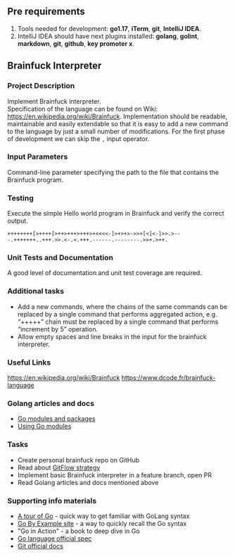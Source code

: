 ## Pre requirements
1. Tools needed for development: **go1.17**, **iTerm**, **git**, **IntelliJ IDEA**.
2. IntelliJ IDEA should have next plugins installed: **golang**, **golint**, **markdown**, **git**, **github**, **key promoter x**.

## Brainfuck Interpreter

### Project Description
Implement Brainfuck interpreter.  
Specification of the language can be found on Wiki: https://en.wikipedia.org/wiki/Brainfuck.
Implementation should be readable, maintainable and easily extendable 
so that it is easy to add a new command to the language by just a small number of modifications.
For the first phase of development we can skip the `,` input operator.

### Input Parameters
Command-line parameter specifying the path to the file that contains the Brainfuck program.

### Testing
Execute the simple Hello world program in Brainfuck and verify the correct output.

    ++++++++[>++++[>++>+++>+++>+<<<<-]>+>+>->>+[<]<-]>>.>---.+++++++..+++.>>.<-.<.+++.------.--------.>>+.>++.

### Unit Tests and Documentation
A good level of documentation and unit test coverage are required.

### Additional tasks
* Add a new commands, where the chains of the same commands can be replaced by a single command that performs aggregated action, 
e.g. “+++++” chain must be replaced by a single command that performs “increment by 5” operation.
* Allow empty spaces and line breaks in the input for the brainfuck interpreter.

### Useful Links
https://en.wikipedia.org/wiki/Brainfuck
https://www.dcode.fr/brainfuck-language

### Golang articles and docs
* [Go modules and packages](https://levelup.gitconnected.com/using-modules-and-packages-in-go-36a418960556)
* [Using Go modules](https://go.dev/blog/using-go-modules)

### Tasks
* Create personal brainfuck repo on GitHub
* Read about [GitFlow strategy](https://www.gitkraken.com/learn/git/best-practices/git-branch-strategy)
* Implement basic Brainfuck interpreter in a feature branch, open PR
* Read Golang articles and docs mentioned above

### Supporting info materials
* [A tour of Go](https://go.dev/tour/) - quick way to get familiar with GoLang syntax
* [Go By Example site](https://gobyexample.com/) - a way to quickly recall the Go syntax
* "Go in Action" - a book to deep dive in Go
* [Go language official spec](https://go.dev/doc/)
* [Git official docs](https://git-scm.com/doc)